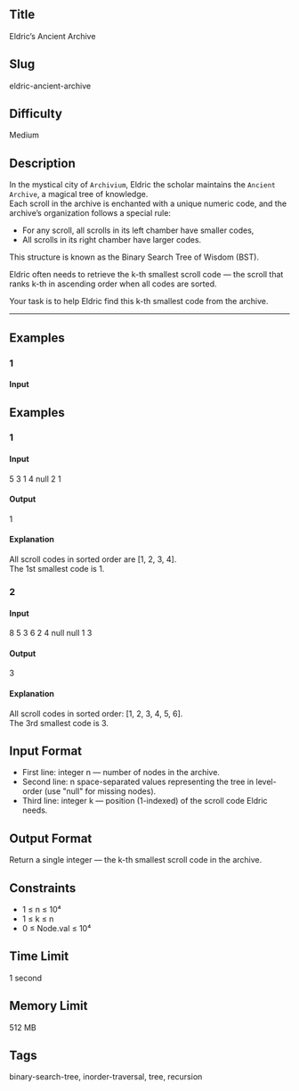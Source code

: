 ## Title
Eldric’s Ancient Archive

## Slug
eldric-ancient-archive


## Difficulty
Medium


## Description
In the mystical city of `Archivium`, Eldric the scholar maintains the `Ancient Archive`, a magical tree of knowledge.  
Each scroll in the archive is enchanted with a unique numeric code, and the archive’s organization follows a special rule:

- For any scroll, all scrolls in its left chamber have smaller codes,  
- All scrolls in its right chamber have larger codes.  

This structure is known as the Binary Search Tree of Wisdom (BST).  

Eldric often needs to retrieve the k-th smallest scroll code — the scroll that ranks k-th in ascending order when all codes are sorted.  

Your task is to help Eldric find this k-th smallest code from the archive.

---
## Examples

### 1
#### Input

## Examples

### 1
#### Input


5
3 1 4 null 2
1

#### Output

1

#### Explanation

All scroll codes in sorted order are [1, 2, 3, 4].  
The 1st smallest code is 1.

### 2

#### Input

8
5 3 6 2 4 null null 1
3

#### Output

3

#### Explanation

All scroll codes in sorted order: [1, 2, 3, 4, 5, 6].  
The 3rd smallest code is 3.


## Input Format  

- First line: integer n — number of nodes in the archive.  
- Second line: n space-separated values representing the tree in level-order (use "null" for missing nodes).  
- Third line: integer k — position (1-indexed) of the scroll code Eldric needs.  

## Output Format  

Return a single integer — the k-th smallest scroll code in the archive. 



## Constraints  

- 1 ≤ n ≤ 10⁴  
- 1 ≤ k ≤ n  
- 0 ≤ Node.val ≤ 10⁴

## Time Limit

1 second

## Memory Limit

512 MB

## Tags

binary-search-tree, inorder-traversal, tree, recursion 
